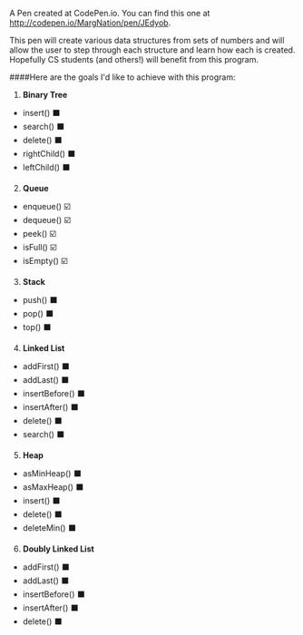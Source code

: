 A Pen created at CodePen.io. You can find this one at http://codepen.io/MargNation/pen/JEdyob.

This pen will create various data structures from sets of numbers and will allow the user to 
step through each structure and learn how each is created. Hopefully CS students (and others!) 
will benefit from this program.

####Here are the goals I'd like to achieve with this program:<br>
1. <b>Binary Tree</b><br>
  * insert() :black_large_square:<br>
  * search() :black_large_square:<br>
  * delete() :black_large_square:<br>
  * rightChild() :black_large_square:<br>
  * leftChild() :black_large_square:<br>
2. <b>Queue</b><br>
  * enqueue() :ballot_box_with_check:<br>
  * dequeue() :ballot_box_with_check:<br>
  * peek() :ballot_box_with_check:<br>
  * isFull() :ballot_box_with_check:<br>
  * isEmpty() :ballot_box_with_check:<br>
3. <b>Stack</b><br>
  * push() :black_large_square:<br>
  * pop() :black_large_square:<br>
  * top() :black_large_square:<br>
4. <b>Linked List</b><br>
  * addFirst() :black_large_square:<br>
  * addLast() :black_large_square:<br>
  * insertBefore() :black_large_square:<br>
  * insertAfter() :black_large_square:<br>
  * delete() :black_large_square:<br>
  * search() :black_large_square:<br>
5. <b>Heap</b><br>
  * asMinHeap() :black_large_square:<br>
  * asMaxHeap() :black_large_square:<br>
  * insert() :black_large_square:<br>
  * delete() :black_large_square:<br>
  * deleteMin() :black_large_square:<br>
6. <b>Doubly Linked List</b><br>
  * addFirst() :black_large_square:<br>
  * addLast() :black_large_square:<br>
  * insertBefore() :black_large_square:<br>
  * insertAfter() :black_large_square:<br>
  * delete() :black_large_square:<br>

